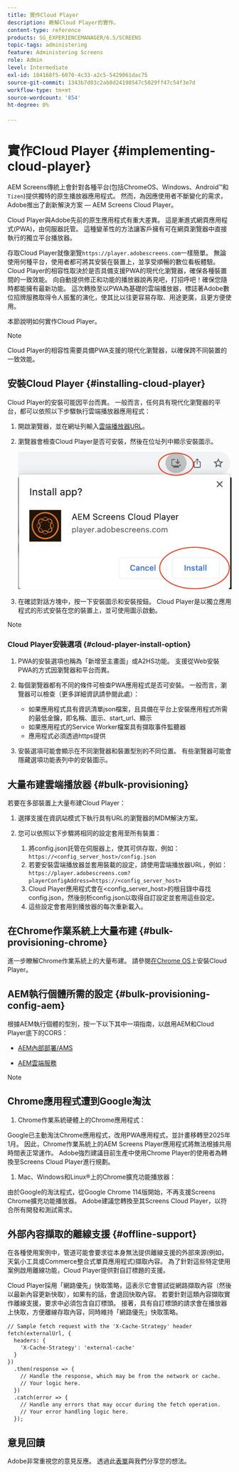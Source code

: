 ```yaml
---
title: 實作Cloud Player
description: 瞭解Cloud Player的實作。
content-type: reference
products: SG_EXPERIENCEMANAGER/6.5/SCREENS
topic-tags: administering
feature: Administering Screens
role: Admin
level: Intermediate
exl-id: 184168f5-6070-4c33-a2c5-5429061dac75
source-git-commit: 1343b7d03c2ab8d24198547c5029ff47c54f3e7d
workflow-type: tm+mt
source-wordcount: '854'
ht-degree: 0%

---
```


# 實作Cloud Player {#implementing-cloud-player}

AEM Screens傳統上會針對各種平台(包括ChromeOS、Windows、Android™和`Tizen`)提供獨特的原生播放器應用程式。 然而，為因應使用者不斷變化的需求，Adobe推出了創新解決方案 — AEM Screens Cloud Player。

Cloud Player與Adobe先前的原生應用程式有重大差異。 這是漸進式網頁應用程式(PWA)，由伺服器託管。 這種變革性的方法讓客戶擁有可在網頁瀏覽器中直接執行的獨立平台播放器。

存取Cloud Player就像瀏覽`https://player.adobescreens.com`一樣簡單。 無論使用何種平台，使用者都可將其安裝在裝置上，並享受順暢的數位看板體驗。 Cloud Player的相容性取決於是否具備支援PWA的現代化瀏覽器，確保各種裝置間的一致效能。 向自動提供修正和功能的播放器說再見吧，打招呼吧！確保您隨時都能擁有最新功能。 這次轉換至以PWA為基礎的雲端播放器，標誌著Adobe數位招牌服務取得令人振奮的演化，使其比以往更容易存取、用途更廣，且更方便使用。

本節說明如何實作Cloud Player。

>[!NOTE]
>
>Cloud Player的相容性需要具備PWA支援的現代化瀏覽器，以確保跨不同裝置的一致效能。

## 安裝Cloud Player {#installing-cloud-player}

Cloud Player的安裝可能因平台而異。 一般而言，任何具有現代化瀏覽器的平台，都可以依照以下步驟執行雲端播放器應用程式：

1. 開啟瀏覽器，並在網址列輸入[雲端播放器URL](https://player.adobescreens.com/content/dam/universal-player/firmware.html)。
1. 瀏覽器會檢查Cloud Player是否可安裝，然後在位址列中顯示安裝圖示。

   ![影像](/help/user-guide/assets/cloud-player-install.png)

1. 在確認對話方塊中，按一下安裝圖示和安裝按鈕。 Cloud Player是以獨立應用程式的形式安裝在您的裝置上，並可使用圖示啟動。

>[!NOTE]
>
>### Cloud Player安裝選項 {#cloud-player-install-option}
>
>1. PWA的安裝選項也稱為「新增至主畫面」或A2HS功能。 支援從Web安裝PWA的方式因瀏覽器和平台而異。
>1. 每個瀏覽器都有不同的條件可檢查PWA應用程式是否可安裝。 一般而言，瀏覽器可以檢查（更多詳細資訊請參閱此處）：
>
>    * 如果應用程式具有資訊清單json檔案，且具備在平台上安裝應用程式所需的最低金鑰，即名稱、圖示、start_url、顯示
>    * 如果應用程式的Service Worker檔案具有擷取事件監聽器
>    * 應用程式必須透過https提供
>
>1. 安裝選項可能會顯示在不同瀏覽器和裝置型別的不同位置。 有些瀏覽器可能會隱藏選項功能表列中的安裝圖示。

## 大量布建雲端播放器 {#bulk-provisioning}

若要在多部裝置上大量布建Cloud Player：

1. 選擇支援在資訊站模式下執行具有URL的瀏覽器的MDM解決方案。
1. 您可以依照以下步驟將相同的設定套用至所有裝置：

   1. 將config.json託管在伺服器上，使其可供存取，例如： `https://<config_server_host>/config.json`
   1. 若要安裝雲端播放器並套用裝載的設定，請使用雲端播放器URL，例如： `https://player.adobescreens.com?playerConfigAddress=https://<config_server_host>`
   1. Cloud Player應用程式會在&lt;config_server_host>的根目錄中尋找config.json，然後剖析config.json以取得自訂設定並套用這些設定。
   1. 這些設定會套用到播放器的每次重新載入。

## 在Chrome作業系統上大量布建 {#bulk-provisioning-chrome}

進一步瞭解Chrome作業系統上的大量布建。 請參閱[在Chrome OS](https://main--screens-franklin-documentation--hlxscreens.hlx.live/updates/cloud-player/guides/chromeos-install-cloud-player)上安裝Cloud Player。<!-- `https://www.adobe.com/go/aem_screens_cloud_player_en` -->

## AEM執行個體所需的設定 {#bulk-provisioning-config-aem}

根據AEM執行個體的型別，按一下以下其中一項指南，以啟用AEM和Cloud Player底下的CORS：

* [AEM內部部署/AMS](https://main--screens-franklin-documentation--hlxscreens.hlx.live/updates/cloud-player/guides/cors-settings-aem-onpremandams) <!-- `https://www.adobe.com/go/aem_screens_cors_ams_en` -->

* [AEM雲端服務](https://main--screens-franklin-documentation--hlxscreens.hlx.live/updates/cloud-player/guides/cors-settings-aem-cs) <!-- `https://www.adobe.com/go/aem_screens_cors_aemaacs_en` -->


>[!NOTE]
>
>## Chrome應用程式遭到Google淘汰
>
>1. Chrome作業系統硬體上的Chrome應用程式：
>
>   Google已主動淘汰Chrome應用程式，改用PWA應用程式，並計畫移轉至2025年1月。 因此，Chrome作業系統上的AEM Screens Player應用程式將無法根據共用時間表正常運作。 Adobe強烈建議目前生產中使用Chrome Player的使用者為轉換至Screens Cloud Player進行規劃。
>
>1. Mac、Windows和Linux®上的Chrome擴充功能播放器：
>
>   由於Google的淘汰程式，從Google Chrome 114版開始，不再支援Screens Chrome擴充功能播放器。 Adobe建議您轉換至其Screens Cloud Player，以符合所有開發和測試需求。

## 外部內容擷取的離線支援 {#offline-support}

在各種使用案例中，管道可能會要求從本身無法提供離線支援的外部來源(例如，天氣小工具或Commerce整合式單頁應用程式)擷取內容。 為了針對這些特定使用案例啟用離線功能，Cloud Player提供對自訂標題的支援。

Cloud Player採用「網路優先」快取策略，這表示它會嘗試從網路擷取內容（然後以最新內容更新快取），如果有的話，會退回快取內容。 若要針對這類內容擷取實作離線支援，要求中必須包含自訂標頭。 接著，具有自訂標頭的請求會在播放器上快取，方便離線存取內容，同時維持「網路優先」快取策略。

```
// Sample fetch request with the 'X-Cache-Strategy' header
fetch(externalUrl, {
  headers: {
    'X-Cache-Strategy': 'external-cache'
  }
})
  .then(response => {
    // Handle the response, which may be from the network or cache.
    // Your logic here.
  })
  .catch(error => {
    // Handle any errors that may occur during the fetch operation.
    // Your error handling logic here.
  }); 
```

## 意見回饋

Adobe非常重視您的意見反應。 透過此[表單](https://forms.office.com/pages/responsepage.aspx?id=Wht7-jR7h0OUrtLBeN7O4TFE0b_GjstOj6I1uGs9vLpURVdWWklQQTZZRTFVNEhRVlBWWldMWlJXOC4u)與我們分享您的想法。
